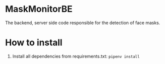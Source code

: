 # MaskMonitorBE
The backend, server side code responsible for the detection of face masks.

# How to install
1. Install all dependencies from requirements.txt: `pipenv install`